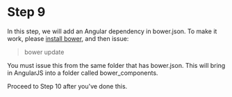 # Step 9

In this step, we will add an Angular dependency in bower.json.
To make it work, please [install bower](http://bower.io/#install-bower), and then issue:
> bower update

You must issue this from the same folder that has bower.json.
This will bring in AngularJS into a folder called bower_components.

Proceed to Step 10 after you've done this.